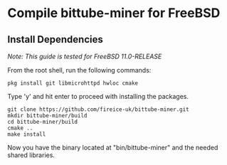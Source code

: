 # Compile **bittube-miner** for FreeBSD

## Install Dependencies

*Note: This guide is tested for FreeBSD 11.0-RELEASE*

From the root shell, run the following commands:

    pkg install git libmicrohttpd hwloc cmake

Type 'y' and hit enter to proceed with installing the packages.

    git clone https://github.com/fireice-uk/bittube-miner.git
    mkdir bittube-miner/build
    cd bittube-miner/build
    cmake ..
    make install

Now you have the binary located at "bin/bittube-miner" and the needed shared libraries.

